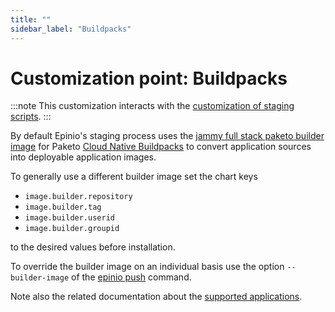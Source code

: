 ```yaml
---
title: ""
sidebar_label: "Buildpacks"
---
```


# Customization point: Buildpacks

:::note
This customization interacts with the
[customization of staging scripts](staging-scripts.md).
:::

By default Epinio's staging process uses the
[jammy full stack paketo builder image](https://github.com/paketo-buildpacks/builder-jammy-full)
for Paketo [Cloud Native Buildpacks](https://buildpacks.io/)
to convert application sources into deployable application images.

To generally use a different builder image set the chart keys

  - `image.builder.repository`
  - `image.builder.tag`
  - `image.builder.userid`
  - `image.builder.groupid`

to the desired values before installation.

To override the builder image on an individual basis use the option `--builder-image` of the
[epinio push](../commands/cli/epinio_push.md)
command.

Note also the related documentation about the
[supported applications](../supported_applications.md).
